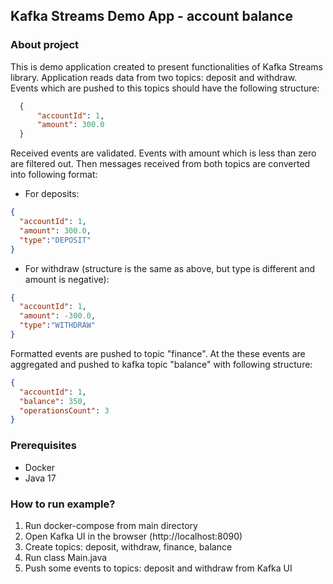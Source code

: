 ## Kafka Streams Demo App - account balance
### About project
This is demo application created to present functionalities of Kafka Streams library.
Application reads data from two topics: deposit and withdraw. Events which are pushed to
this topics should have the following structure:
```json
  {
      "accountId": 1,
      "amount": 300.0
  }
```
Received events are validated. Events with amount which is less than zero are filtered out.
Then messages received from both topics are converted into following format:
 - For deposits:
```json
{
  "accountId": 1,
  "amount": 300.0,
  "type":"DEPOSIT"
}
```
- For withdraw (structure is the same as above, but type is different and amount is negative):
```json
{
  "accountId": 1,
  "amount": -300.0,
  "type":"WITHDRAW"
}
```
Formatted events are pushed to topic "finance". At the these events are aggregated and
pushed to kafka topic "balance" with following structure:  
```json
{
  "accountId": 1,
  "balance": 350,
  "operationsCount": 3
}
```
### Prerequisites
- Docker
- Java 17
### How to run example?
1. Run docker-compose from main directory
2. Open Kafka UI in the browser (http://localhost:8090)
3. Create topics: deposit, withdraw, finance, balance
4. Run class Main.java
5. Push some events to topics: deposit and withdraw from Kafka UI

